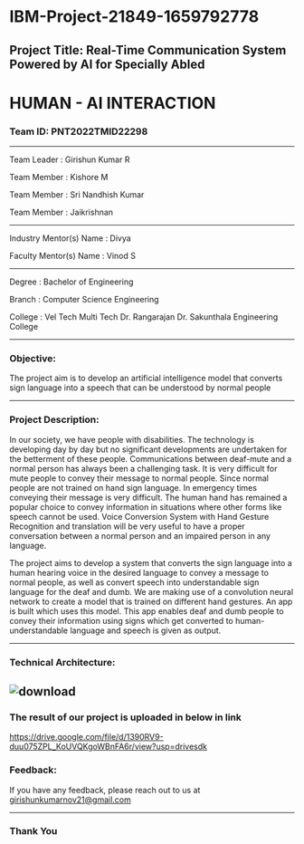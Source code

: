 # IBM-Project-21849-1659792778

## Project Title: Real-Time Communication System Powered by AI for Specially Abled

# HUMAN - AI INTERACTION

### Team ID: PNT2022TMID22298
-----------------------------------------------------------------------

Team Leader : Girishun Kumar R

Team Member : Kishore M

Team Member : Sri Nandhish Kumar

Team Member : Jaikrishnan

-----------------------------------------------------------------------
Industry Mentor(s) Name : Divya

Faculty Mentor(s) Name : Vinod S

----------------------------------------------------------------------
Degree : Bachelor of Engineering

Branch : Computer Science Engineering

College : Vel Tech Multi Tech Dr. Rangarajan Dr. Sakunthala Engineering College

-------------------------------------------------------------------------
### Objective:
 
 The project aim is to develop an artificial intelligence model that converts sign language into a speech that can be understood by normal people
 
 ------------------------------------------------------------------------
### Project Description:
   
   In our society, we have people with disabilities. The technology is developing day by day but no significant developments are undertaken for the betterment of these people. Communications between deaf-mute and a normal person has always been a challenging task. It is very difficult for mute people to convey their message to normal people. Since normal people are not trained on hand sign language. In emergency times conveying their message is very difficult. The human hand has remained a popular choice to convey information in situations where other forms like speech cannot be used. Voice Conversion System with Hand Gesture Recognition and translation will be very useful to have a proper conversation between a normal person and an impaired person in any language.
   
   The project aims to develop a system that converts the sign language into a human hearing voice in the desired language to convey a message to normal people, as well as convert speech into understandable sign language for the deaf and dumb. We are making use of a convolution neural network to create a model that is trained on different hand gestures. An app is built which uses this model. This app enables deaf and dumb people to convey their information using signs which get converted to human-understandable language and speech is given as output.

---------------------------------------------------------------------------
### Technical Architecture:
![download](https://user-images.githubusercontent.com/102667614/200394275-ec2ae5dc-40bb-47d8-bbdf-dcb4e209fafc.png)
---------------------------------------------------------------------------

### The result of our project is uploaded in below in link

https://drive.google.com/file/d/1390RV9-duu075ZPL_KoUVQKgoWBnFA6r/view?usp=drivesdk

### Feedback:
If you have any feedback, please reach out to us at girishunkumarnov21@gmail.com

----------------------------------------------------------------------
### Thank You
